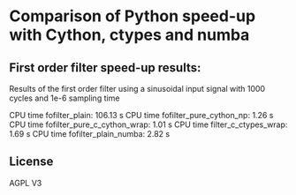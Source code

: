 # Comparison of Python speed-up with Cython, ctypes and numba 

## First order filter speed-up results:

Results of the first order filter using a sinusoidal input signal with 1000 cycles and 1e-6 sampling time

CPU time fofilter_plain: 106.13 s
CPU time fofilter_pure_cython_np: 1.26 s
CPU time fofilter_pure_c_cython_wrap: 1.01 s
CPU time filter_c_ctypes_wrap: 1.69 s
CPU time fofilter_plain_numba: 2.82 s

## License

AGPL V3

